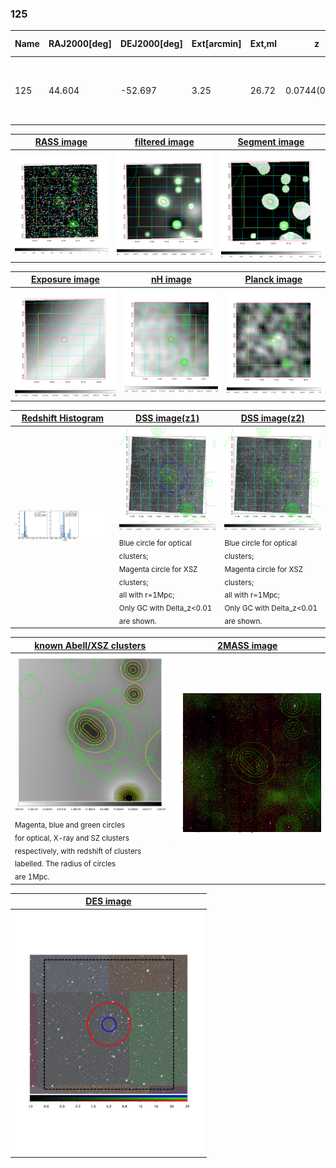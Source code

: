 <div STYLE="page-break-after: always;"></div>

### 125

|Name|RAJ2000[deg]|DEJ2000[deg] |Ext[arcmin]| Ext,ml | z | z_src| C|GC(XSZ,Delta_z<0.01)| GC(OPT,Delta_z<0.01)|GC| R_sig[arcmin] | R500[arcmin] | R500[Mpc]| CRsig[c/s] | CR500[c/s] |L500[1E44 erg/s]|F500[1E-12 erg/s/cm^2]| M500[1E14 Msun]|Tx[keV]|Cnt_sig|Beta|Rc[arcmin]|Comment|Alias|
|---|---|---|---|---|---|------|---|--------|---------|----------|---|---|---|---|---|---|---|---|---|---|---|---|---|---|
|125| 44.604| -52.697| 3.25| 26.72| 0.0744(0.005)| z1, z_opt| S| -| A, W| A, N, Tar, W| 11.238| 7.471| 0.634| 0.071(0.022)| 0.068(0.021)| 0.171(0.042)| 1.261(0.309)| 0.78(0.10)| 1.87(0.15)| 64.1| 0.906(-0.113+0.068)| 5.604(-0.813+0.704)| An SZ cluster with no $z$ and offset = 0.21 Mpc| t146|

|[RASS image](../image/125/125_img.pdf)|[filtered image](../image/125/125_fil.pdf)|[Segment image](../image/125/125_seg.pdf)|
|-------------------|--------------------|-------------------|
| <img src="../image/125/125_img.png" width="300">  | <img src="../image/125/125_fil.png" width="300">   | <img src="../image/125/125_seg.png" width="300">  |

|[Exposure image](../image/125/125_mex.pdf)| [nH image](../image/125/125_nh.pdf)| [Planck image](../image/125/125_p.pdf)|
|-------------------|--------------------|-------------------|
|<img src="../image/125/125_mex.png" width="300">   | <img src="../image/125/125_nh.png" width="300">    | <img src="../image/125/125_p.png" width="300"> |

|[Redshift Histogram](../image/125/125_zg.pdf) | [DSS image(z1)](../image/125/125_dss_z1.pdf)      |  [DSS image(z2)](../image/125/125_dss_z2.pdf)    |
|-------------------|--------------------|-------------------|
|<img src="../image/125/125_zg.png" width="300"> |<img src="../image/125/125_dss_z1.png" width="300"> <sub><br>Blue circle for optical clusters; <br>Magenta circle for XSZ clusters; <br>all with r=1Mpc; <br>Only GC with Delta_z<0.01 are shown. </sub>| <img src="../image/125/125_dss_z2.png" width="300"><sub><br>Blue circle for optical clusters; <br>Magenta circle for XSZ clusters; <br>all with r=1Mpc; <br>Only GC with Delta_z<0.01 are shown. </sub> |

|[known Abell/XSZ clusters](../image/125/125_gc.pdf) | [2MASS image](../image/125/125_2mass.pdf)      |
|-------------------|-------------------|
|<img src=../image/125/125_gc.png width="300"> <br><sub>Magenta, blue and green circles <br>for optical, X-ray and SZ clusters <br>respectively, with redshift of clusters <br>labelled. The radius of circles <br>are 1Mpc.</sub>|<img src="../image/125/125_2mass.png" width="300">  |

|[DES image](../image/125/125_des.pdf)   |
|-------------------|
| <img src="../image/125/125_des.pdf" width="300">  |
